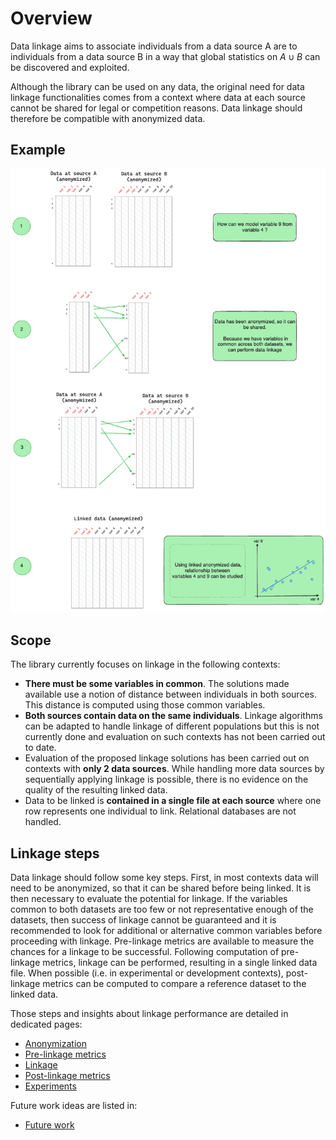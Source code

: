 # Overview

Data linkage aims to associate individuals from a data source A are to individuals from a data source B in a way that global statistics on $A \cup B$ can be discovered and exploited.

Although the library can be used on any data, the original need for data linkage functionalities comes from a context where data at each source cannot be shared for legal or competition reasons. Data linkage should therefore be compatible with anonymized data.

## Example

![Linkage example](../img/linkage-full-example.png)

## Scope

The library currently focuses on linkage in the following contexts: 
- **There must be some variables in common**. The solutions made available use a notion of distance between individuals in both sources. This distance is computed using those common variables. 
- **Both sources contain data on the same individuals**.  Linkage algorithms can be adapted to handle linkage of different populations but this is not currently done and evaluation on such contexts has not been carried out to date.
- Evaluation of the proposed linkage solutions has been carried out on contexts with **only 2 data sources**. While handling more data sources by sequentially applying linkage is possible, there is no evidence on the quality of the resulting linked data.
- Data to be linked is **contained in a single file at each source** where one row represents one individual to link. Relational databases are not handled. 


## Linkage steps

Data linkage should follow some key steps. First, in most contexts data will need to be anonymized, so that it can be shared before being linked. It is then necessary to evaluate the potential for linkage. If the variables common to both datasets are too few or not representative enough of the datasets, then success of linkage cannot be guaranteed and it is recommended to look for additional or alternative common variables before proceeding with linkage. Pre-linkage metrics are available to measure the chances for a linkage to be successful. Following computation of pre-linkage metrics, linkage can be performed, resulting in a single linked data file. When possible (i.e. in experimental or development contexts), post-linkage metrics can be computed to compare a reference dataset to the linked data.

Those steps and insights about linkage performance are detailed in dedicated pages:
- [Anonymization](./anonymization_privacy.md)
- [Pre-linkage metrics](./prelinkage_metrics.md)
- [Linkage](./linkage_methods.md)
- [Post-linkage metrics](./postlinkage_metrics.md)
- [Experiments](./experiments.md)

Future work ideas are listed in:
- [Future work](./future_work.md)
